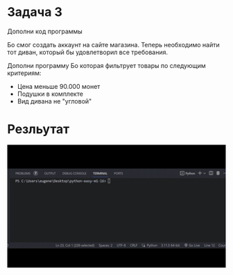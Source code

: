 # Задача 3

Дополни код программы

Бо смог создать аккаунт на сайте магазина. Теперь необходимо найти тот диван, который бы удовлетворил все требования.

Дополни программу Бо которая фильтрует товары по следующим критериям:

- Цена меньше 90.000 монет
- Подушки в комплекте
- Вид дивана не "угловой"

# Резльутат

![1698395492787](image/task/1698395492787.png)
